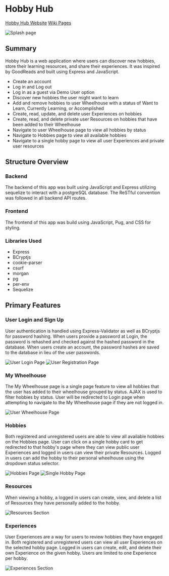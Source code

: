 # Hobby Hub

[Hobby Hub Website](https://hobbyhubapp.herokuapp.com/)
[Wiki Pages](https://github.com/dech0n/hobby-hub/wiki)

![Splash page](images/splash-page.png)

## Summary

Hobby Hub is a web application where users can discover new hobbies, store their learning resources, and share their experiences. It was inspired by GoodReads and built using Express and JavaScript.

- Create an account
- Log in and Log out
- Log in as a guest via Demo User option
- Discover new hobbies the user might want to learn
- Add and remove hobbies to user Wheelhouse with a status of Want to Learn, Currently Learning, or Accomplished
- Create, read, update, and delete user Experiences on hobbies
- Create, read, and delete private user Resources on hobbies that have been added to their Wheelhouse
- Navigate to user Wheelhouse page to view all hobbies by status
- Navigate to Hobbies page to view all available hobbies
- Navigate to a single hobby page to view all user Experiences and private user resources

## Structure Overview

### Backend

The backend of this app was built using JavaScript and Express utilizing sequelize to interact with a postgreSQL database. The ReSTful convention was followed in all backend API routes.

### Frontend

The frontend of this app was build using JavaScript, Pug, and CSS for styling.

### Libraries Used

- Express
- BCryptjs
- cookie-parser
- csurf
- morgan
- pg
- per-env
- Sequelize

## Primary Features

### User Login and Sign Up

User authentication is handled using Express-Validator as well as BCryptjs for password hashing. When users provide a password at Login, the password is rehashed and checked against the hashed password in the database. When users create an account, the password hashes are saved to the database in lieu of the user passwords.

![User Login Page](images/login-page.png)
![User Registration Page](images/register-page.png)

### My Wheelhouse

The My Wheelhouse page is a single page feature to view all hobbies that the user has added to their wheelhouse grouped by status. AJAX is used to filter hobbies by status. User will be redirected to Login page when attempting to navigate to the My Wheelhouse page if they are not logged in.

![User Wheelhouse Page](images/my-wheelhouse-page.png)

### Hobbies

Both registered and unregistered users are able to view all available hobbies on the Hobbies page. User can click on a single hobby card to get redirected to that hobby's page where they can view public user Experiences and logged in users can view their private Resources. Logged in users can add the hobby to their personal wheelhouse using the dropdown status selector.

![Hobbies Page](images/hobbies-page.png)
![Single Hobby Page](images/hobby-page.png)

### Resources

When viewing a hobby, a logged in users can create, view, and delete a list of Resources they have personally added to the hobby.

![Resources Section](images/resources-section.png)

### Experiences

User Experiences are a way for users to review hobbies they have engaged in. Both registered and unregistered users can view all user Experiences on the selected hobby page. Logged in users can create, edit, and delete their own Experience on the given hobby. Users are limited to one Experience per hobby.

![Experiences Section](images/experiences-section.png)
